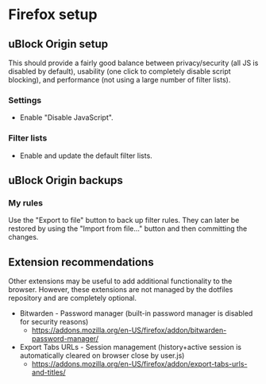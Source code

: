 # Firefox setup

## uBlock Origin setup
This should provide a fairly good balance between privacy/security (all JS is disabled by default), usability (one click to completely disable script blocking), and performance (not using a large number of filter lists).

### Settings
- Enable "Disable JavaScript".

### Filter lists
- Enable and update the default filter lists.

## uBlock Origin backups

### My rules
Use the "Export to file" button to back up filter rules. They can later be restored by using the "Import from file..." button and then committing the changes.

## Extension recommendations
Other extensions may be useful to add additional functionality to the browser. However, these extensions are not managed by the dotfiles repository and are completely optional.
- Bitwarden - Password manager (built-in password manager is disabled for security reasons)
  - https://addons.mozilla.org/en-US/firefox/addon/bitwarden-password-manager/
- Export Tabs URLs - Session management (history+active session is automatically cleared on browser close by user.js)
  - https://addons.mozilla.org/en-US/firefox/addon/export-tabs-urls-and-titles/

